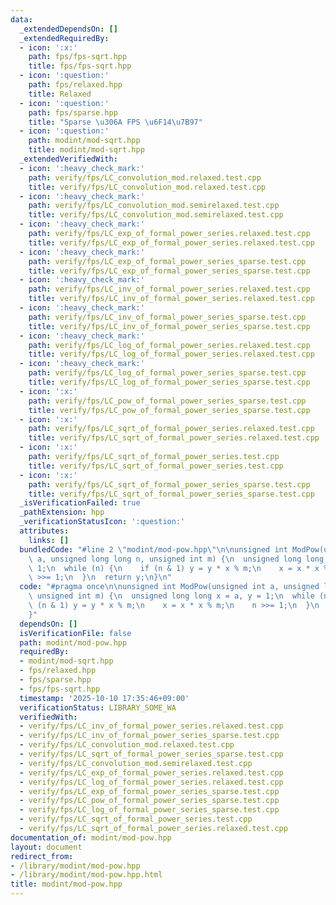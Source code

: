 ```yaml
---
data:
  _extendedDependsOn: []
  _extendedRequiredBy:
  - icon: ':x:'
    path: fps/fps-sqrt.hpp
    title: fps/fps-sqrt.hpp
  - icon: ':question:'
    path: fps/relaxed.hpp
    title: Relaxed
  - icon: ':question:'
    path: fps/sparse.hpp
    title: "Sparse \u306A FPS \u6F14\u7B97"
  - icon: ':question:'
    path: modint/mod-sqrt.hpp
    title: modint/mod-sqrt.hpp
  _extendedVerifiedWith:
  - icon: ':heavy_check_mark:'
    path: verify/fps/LC_convolution_mod.relaxed.test.cpp
    title: verify/fps/LC_convolution_mod.relaxed.test.cpp
  - icon: ':heavy_check_mark:'
    path: verify/fps/LC_convolution_mod.semirelaxed.test.cpp
    title: verify/fps/LC_convolution_mod.semirelaxed.test.cpp
  - icon: ':heavy_check_mark:'
    path: verify/fps/LC_exp_of_formal_power_series.relaxed.test.cpp
    title: verify/fps/LC_exp_of_formal_power_series.relaxed.test.cpp
  - icon: ':heavy_check_mark:'
    path: verify/fps/LC_exp_of_formal_power_series_sparse.test.cpp
    title: verify/fps/LC_exp_of_formal_power_series_sparse.test.cpp
  - icon: ':heavy_check_mark:'
    path: verify/fps/LC_inv_of_formal_power_series.relaxed.test.cpp
    title: verify/fps/LC_inv_of_formal_power_series.relaxed.test.cpp
  - icon: ':heavy_check_mark:'
    path: verify/fps/LC_inv_of_formal_power_series_sparse.test.cpp
    title: verify/fps/LC_inv_of_formal_power_series_sparse.test.cpp
  - icon: ':heavy_check_mark:'
    path: verify/fps/LC_log_of_formal_power_series.relaxed.test.cpp
    title: verify/fps/LC_log_of_formal_power_series.relaxed.test.cpp
  - icon: ':heavy_check_mark:'
    path: verify/fps/LC_log_of_formal_power_series_sparse.test.cpp
    title: verify/fps/LC_log_of_formal_power_series_sparse.test.cpp
  - icon: ':x:'
    path: verify/fps/LC_pow_of_formal_power_series_sparse.test.cpp
    title: verify/fps/LC_pow_of_formal_power_series_sparse.test.cpp
  - icon: ':x:'
    path: verify/fps/LC_sqrt_of_formal_power_series.relaxed.test.cpp
    title: verify/fps/LC_sqrt_of_formal_power_series.relaxed.test.cpp
  - icon: ':x:'
    path: verify/fps/LC_sqrt_of_formal_power_series.test.cpp
    title: verify/fps/LC_sqrt_of_formal_power_series.test.cpp
  - icon: ':x:'
    path: verify/fps/LC_sqrt_of_formal_power_series_sparse.test.cpp
    title: verify/fps/LC_sqrt_of_formal_power_series_sparse.test.cpp
  _isVerificationFailed: true
  _pathExtension: hpp
  _verificationStatusIcon: ':question:'
  attributes:
    links: []
  bundledCode: "#line 2 \"modint/mod-pow.hpp\"\n\nunsigned int ModPow(unsigned int\
    \ a, unsigned long long n, unsigned int m) {\n  unsigned long long x = a, y =\
    \ 1;\n  while (n) {\n    if (n & 1) y = y * x % m;\n    x = x * x % m;\n    n\
    \ >>= 1;\n  }\n  return y;\n}\n"
  code: "#pragma once\n\nunsigned int ModPow(unsigned int a, unsigned long long n,\
    \ unsigned int m) {\n  unsigned long long x = a, y = 1;\n  while (n) {\n    if\
    \ (n & 1) y = y * x % m;\n    x = x * x % m;\n    n >>= 1;\n  }\n  return y;\n\
    }"
  dependsOn: []
  isVerificationFile: false
  path: modint/mod-pow.hpp
  requiredBy:
  - modint/mod-sqrt.hpp
  - fps/relaxed.hpp
  - fps/sparse.hpp
  - fps/fps-sqrt.hpp
  timestamp: '2025-10-10 17:35:46+09:00'
  verificationStatus: LIBRARY_SOME_WA
  verifiedWith:
  - verify/fps/LC_inv_of_formal_power_series.relaxed.test.cpp
  - verify/fps/LC_inv_of_formal_power_series_sparse.test.cpp
  - verify/fps/LC_convolution_mod.relaxed.test.cpp
  - verify/fps/LC_sqrt_of_formal_power_series_sparse.test.cpp
  - verify/fps/LC_convolution_mod.semirelaxed.test.cpp
  - verify/fps/LC_exp_of_formal_power_series.relaxed.test.cpp
  - verify/fps/LC_log_of_formal_power_series.relaxed.test.cpp
  - verify/fps/LC_exp_of_formal_power_series_sparse.test.cpp
  - verify/fps/LC_pow_of_formal_power_series_sparse.test.cpp
  - verify/fps/LC_log_of_formal_power_series_sparse.test.cpp
  - verify/fps/LC_sqrt_of_formal_power_series.test.cpp
  - verify/fps/LC_sqrt_of_formal_power_series.relaxed.test.cpp
documentation_of: modint/mod-pow.hpp
layout: document
redirect_from:
- /library/modint/mod-pow.hpp
- /library/modint/mod-pow.hpp.html
title: modint/mod-pow.hpp
---
```

